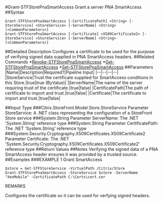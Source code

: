 #Grant-STFStorePnaSmartAccess
Grant a server PNA SmartAccess
##Syntax
```Grant-STFStorePnaSmartAccess [-CertificatePath] <String> [-StoreService] <StoreService> [-ServerName] <String> [<CommonParameters>]
Grant-STFStorePnaSmartAccess [-Certificate] <X509Certificate2> [-StoreService] <StoreService> [-ServerName] <String> [<CommonParameters>]
```
##Detailed Description
Configures a certificate to be used for the purpose of verifying signed data supplied in PNA SmartAccess headers.
##Related Commands
*[Revoke-STFStorePnaSmartAccess](Revoke-STFStorePnaSmartAccess)
*[Get-STFStorePnaSmartAccess](Get-STFStorePnaSmartAccess)
*[Set-STFStorePnaSmartAccess](Set-STFStorePnaSmartAccess)
##Parameters
|Name|Description|Required?|Pipeline Input||--|--|--|--||StoreService|Trust the certificate supplied for SmartAccess conditions in this Store.|true|true (ByValue)||ServerName|The name of the server requiring trust of the certificate.|true|false||CertificatePath|The path of certificate to import and trust.|true|false||Certificate|The certificate to import and trust.|true|false|##Input Type
###Citrix.StoreFront.Model.Store.StoreService
Parameter StoreService: A .NET class representing the configuration of a StoreFront Store service
###System.String
Parameter ServerName: The .NET 'System.String' reference type
###System.String
Parameter CertificatePath: The .NET 'System.String' reference type
###System.Security.Cryptography.X509Certificates.X509Certificate2
Parameter Certificate: The .NET 'System.Security.Cryptography.X509Certificates.X509Certificate2' reference type
##Return Values
##Notes
Verifying the signed data of a PNA SmartAccess header ensures it was provided by a trusted source.
##Examples
###EXAMPLE 1 Grant SmartAccess
```$store = Get-STFStoreService -VirtualPath /Citrix/Store
Grant-STFStorePnaSmartAccess -StoreService $store -ServerName "XenMobile" -CertificatePath C:\Certs\cert.cer
```
REMARKS

Configures the certificate so it can be used for verfying signed headers.
